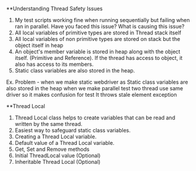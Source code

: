 






**Understanding Thread Safety Issues

1. My test scripts working fine when running sequentially but failing when ran in parallel. Have you faced this issue? What is causing this issue?
2. All local variables of primitive types are stored in Thread stack itself
3. All local variables of non primitive types are stored on stack but the object itself in heap
4. An object's member variable is stored in heap along with the object itself. (Primitive and Reference). If the thread has access to object, it also has access to its members.
5. Static class variables are also stored in the heap.

Ex. Problem -  when we make static webdriver as  Static class variables are also stored in the heap
               when we make parallel test two thread use same driver so it makes confusion for test
               It throws stale element exception
             
             
             
**Thread Local

1. Thread Local class helps to create variables that can be read and written by the same thread.
2. Easiest way to safeguard static class variables.
3. Creating a Thread Local variable.
4. Default value of a Thread Local variable.
5. Get, Set and Remove methods
6. Initial ThreadLocal value (Optional)
7. Inheritable Thread Local (Optional)
                


